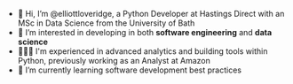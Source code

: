- 👋 Hi, I’m @elliottloveridge, a Python Developer at Hastings Direct with an MSc in Data Science from the University of Bath
- 👀 I’m interested in developing in both **software engineering** and **data science**
- 👨🏻‍💻 I'm experienced in advanced analytics and building tools within Python, previously working as an Analyst at Amazon
- 🌱 I’m currently learning software development best practices
